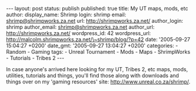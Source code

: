 --- layout: post status: publish published: true title: My UT maps,
mods, etc author: display\_name: Shrimp login: shrimp email:
shrimp@shrimpworks.za.net url: http://shrimpworks.za.net/ author\_login:
shrimp author\_email: shrimp@shrimpworks.za.net author\_url:
http://shrimpworks.za.net/ wordpress\_id: 42 wordpress\_url:
http://malcolm.shrimpworks.za.net/\~shrimp/blog/?p=42 date: '2005-09-27
15:04:27 +0200' date\_gmt: '2005-09-27 13:04:27 +0200' categories: -
Random - Gaming tags: - Unreal Tournament - Mods - Maps - ShrimpWorks -
Tutorials - Tribes 2 ---

In case anyone's arrived here looking for my UT, Tribes 2, etc maps,
mods, utilities, tutorials and things, you'll find those along with
downloads and things over on my 'gaming resources' site:
<http://www.unreal.co.za/shrimp/>.
